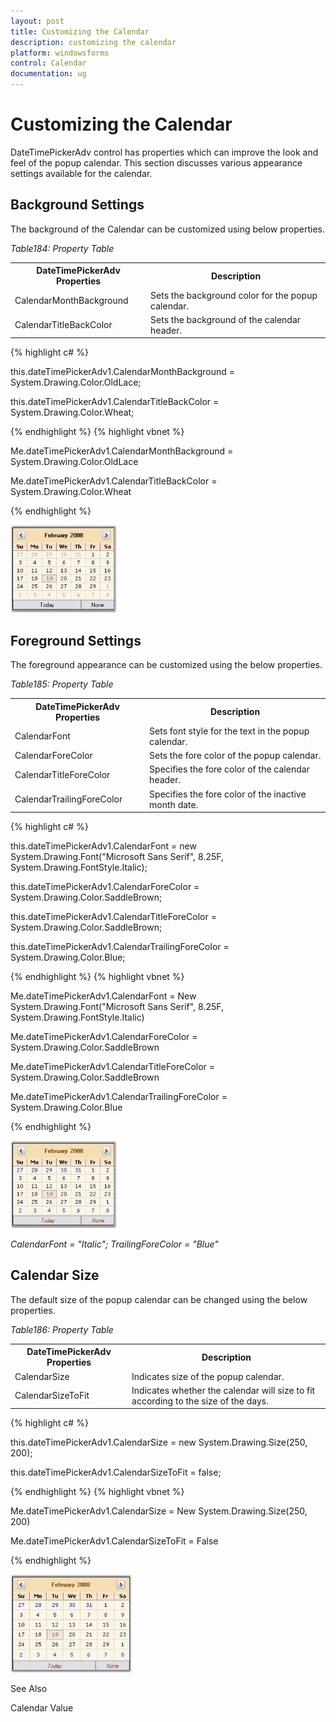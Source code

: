 ```yaml
---
layout: post
title: Customizing the Calendar
description: customizing the calendar
platform: windowsforms
control: Calendar
documentation: ug
---
```

# Customizing the Calendar

DateTimePickerAdv control has properties which can improve the look and feel of the popup calendar. This section discusses various appearance settings available for the calendar.

## Background Settings

The background of the Calendar can be customized using below properties.

_Table184: Property Table_

<table>
<tr>
<th>
DateTimePickerAdv  Properties</th><th>
Description</th></tr>
<tr>
<td>
CalendarMonthBackground</td><td>
Sets the background color for the popup calendar.</td></tr>
<tr>
<td>
CalendarTitleBackColor</td><td>
Sets the background of the calendar header.</td></tr>
</table>




{% highlight c#  %}

this.dateTimePickerAdv1.CalendarMonthBackground = System.Drawing.Color.OldLace;

this.dateTimePickerAdv1.CalendarTitleBackColor = System.Drawing.Color.Wheat;



{% endhighlight   %}
{% highlight vbnet  %}


Me.dateTimePickerAdv1.CalendarMonthBackground = System.Drawing.Color.OldLace

Me.dateTimePickerAdv1.CalendarTitleBackColor = System.Drawing.Color.Wheat

{% endhighlight  %}

![](Calendar_Images/Overview_img203.jpeg) 



## Foreground Settings

The foreground appearance can be customized using the below properties.

_Table185: Property Table_

<table>
<tr>
<th>
DateTimePickerAdv  Properties</th><th>
Description</th></tr>
<tr>
<td>
CalendarFont</td><td>
Sets font style for the text in the popup calendar.</td></tr>
<tr>
<td>
CalendarForeColor</td><td>
Sets the fore color of the popup calendar.</td></tr>
<tr>
<td>
CalendarTitleForeColor</td><td>
Specifies the fore color of the calendar header.</td></tr>
<tr>
<td>
CalendarTrailingForeColor</td><td>
Specifies the fore color of the inactive month date.</td></tr>
</table>



{% highlight c#  %}


this.dateTimePickerAdv1.CalendarFont = new System.Drawing.Font("Microsoft Sans Serif", 8.25F, System.Drawing.FontStyle.Italic);

this.dateTimePickerAdv1.CalendarForeColor = System.Drawing.Color.SaddleBrown;

this.dateTimePickerAdv1.CalendarTitleForeColor = System.Drawing.Color.SaddleBrown;

this.dateTimePickerAdv1.CalendarTrailingForeColor = System.Drawing.Color.Blue;

{% endhighlight   %}
{% highlight vbnet  %}





Me.dateTimePickerAdv1.CalendarFont = New System.Drawing.Font("Microsoft Sans Serif", 8.25F, System.Drawing.FontStyle.Italic) 

Me.dateTimePickerAdv1.CalendarForeColor = System.Drawing.Color.SaddleBrown 

Me.dateTimePickerAdv1.CalendarTitleForeColor = System.Drawing.Color.SaddleBrown 

Me.dateTimePickerAdv1.CalendarTrailingForeColor = System.Drawing.Color.Blue

{% endhighlight  %}

![](Calendar_Images/Overview_img204.jpeg) 



_CalendarFont = "Italic"; TrailingForeColor = "Blue"_

## Calendar Size

The default size of the popup calendar can be changed using the below properties.

_Table186: Property Table_

<table>
<tr>
<th>
DateTimePickerAdv  Properties</th><th>
Description</th></tr>
<tr>
<td>
CalendarSize</td><td>
Indicates size of the popup calendar.</td></tr>
<tr>
<td>
CalendarSizeToFit</td><td>
Indicates whether the calendar will size to fit according to the size of the days.</td></tr>
</table>




{% highlight c#  %}

this.dateTimePickerAdv1.CalendarSize = new System.Drawing.Size(250, 200);

this.dateTimePickerAdv1.CalendarSizeToFit = false;


{% endhighlight   %}
{% highlight vbnet  %}




Me.dateTimePickerAdv1.CalendarSize = New System.Drawing.Size(250, 200)

Me.dateTimePickerAdv1.CalendarSizeToFit = False

{% endhighlight  %}

![](Calendar_Images/Overview_img205.jpeg)



See Also

Calendar Value